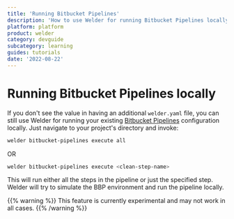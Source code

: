 ```yaml
---
title: 'Running Bitbucket Pipelines'
description: 'How to use Welder for running Bitbucket Pipelines locally'
platform: platform
product: welder
category: devguide
subcategory: learning
guides: tutorials
date: '2022-08-22'
---
```


# Running Bitbucket Pipelines locally

If you don't see the value in having an additional `welder.yaml` file, you can still use Welder for running
your existing [Bitbucket Pipelines](/platform/tool/welder/howto/running-bitbucket-pipelines/) configuration locally.
Just navigate to your project's directory and invoke:

```bash
welder bitbucket-pipelines execute all
```
OR
```bash
welder bitbucket-pipelines execute <clean-step-name>
```

This will run either all the steps in the pipeline or just the specified step. Welder will try to simulate the
BBP environment and run the pipeline locally. 

{{% warning %}}
This feature is currently experimental and may not work in all cases.
{{% /warning %}}
